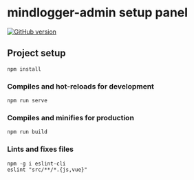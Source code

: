 # mindlogger-admin setup panel

[![GitHub version](https://img.shields.io/github/tag/ChildMindInstitute/mindlogger-admin.svg)](https://github.com/ChildMindInstitute/mindlogger-admin/releases)

## Project setup
```
npm install
```

### Compiles and hot-reloads for development
```
npm run serve
```

### Compiles and minifies for production
```
npm run build
```

### Lints and fixes files
```
npm -g i eslint-cli
eslint "src/**/*.{js,vue}"
```
